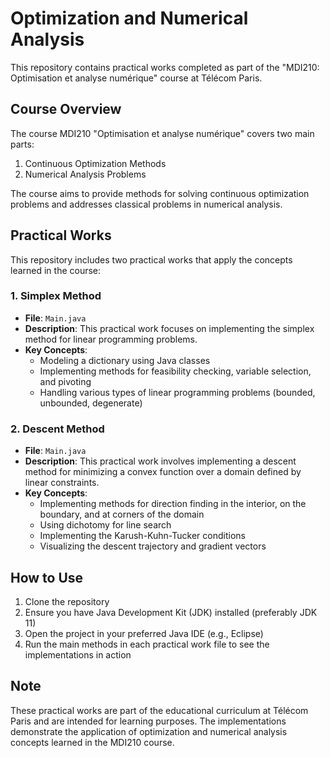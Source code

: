 # Optimization and Numerical Analysis

This repository contains practical works completed as part of the "MDI210: Optimisation et analyse numérique" course at Télécom Paris.

## Course Overview

The course MDI210 "Optimisation et analyse numérique" covers two main parts:

1. Continuous Optimization Methods
2. Numerical Analysis Problems

The course aims to provide methods for solving continuous optimization problems and addresses classical problems in numerical analysis.

## Practical Works

This repository includes two practical works that apply the concepts learned in the course:

### 1. Simplex Method

- **File**: `Main.java`
- **Description**: This practical work focuses on implementing the simplex method for linear programming problems.
- **Key Concepts**:
  - Modeling a dictionary using Java classes
  - Implementing methods for feasibility checking, variable selection, and pivoting
  - Handling various types of linear programming problems (bounded, unbounded, degenerate)

### 2. Descent Method

- **File**: `Main.java`
- **Description**: This practical work involves implementing a descent method for minimizing a convex function over a domain defined by linear constraints.
- **Key Concepts**:
  - Implementing methods for direction finding in the interior, on the boundary, and at corners of the domain
  - Using dichotomy for line search
  - Implementing the Karush-Kuhn-Tucker conditions
  - Visualizing the descent trajectory and gradient vectors

## How to Use

1. Clone the repository
2. Ensure you have Java Development Kit (JDK) installed (preferably JDK 11)
3. Open the project in your preferred Java IDE (e.g., Eclipse)
4. Run the main methods in each practical work file to see the implementations in action

## Note

These practical works are part of the educational curriculum at Télécom Paris and are intended for learning purposes. The implementations demonstrate the application of optimization and numerical analysis concepts learned in the MDI210 course.
